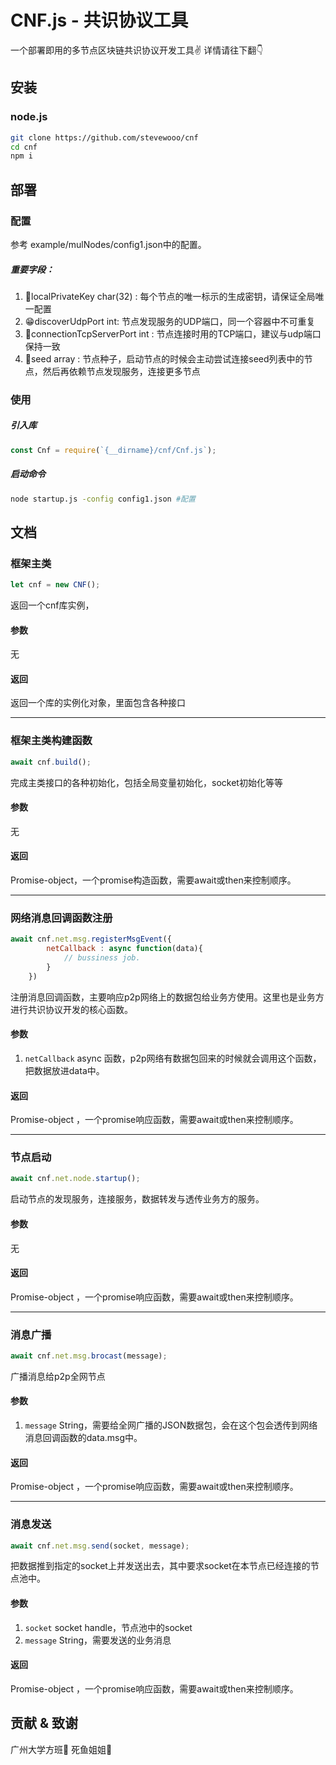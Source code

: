 # CNF.js - 共识协议工具
一个部署即用的多节点区块链共识协议开发工具✌️
详情请往下翻👇
## 安装
### node.js
```bash
git clone https://github.com/stevewooo/cnf
cd cnf
npm i
```
## 部署
### 配置
参考 example/mulNodes/config1.json中的配置。
##### 重要字段：
1. 🔑localPrivateKey char(32) : 每个节点的唯一标示的生成密钥，请保证全局唯一配置
2. 😁discoverUdpPort int: 节点发现服务的UDP端口，同一个容器中不可重复
3. 🔗connectionTcpServerPort int : 节点连接时用的TCP端口，建议与udp端口保持一致
4. 🌲seed array : 节点种子，启动节点的时候会主动尝试连接seed列表中的节点，然后再依赖节点发现服务，连接更多节点

### 使用
##### 引入库
```javascript
const Cnf = require(`{__dirname}/cnf/Cnf.js`);
```
##### 启动命令
```bash
node startup.js -config config1.json #配置
```

## 文档
### 框架主类
```javascript
let cnf = new CNF();
```
返回一个cnf库实例，
#### 参数
无
#### 返回
返回一个库的实例化对象，里面包含各种接口
___

### 框架主类构建函数
```javascript
await cnf.build();
```
完成主类接口的各种初始化，包括全局变量初始化，socket初始化等等
#### 参数
无
#### 返回
Promise-object，一个promise构造函数，需要await或then来控制顺序。
___

### 网络消息回调函数注册
```javascript
await cnf.net.msg.registerMsgEvent({
        netCallback : async function(data){
            // bussiness job.
        }
    })
```
注册消息回调函数，主要响应p2p网络上的数据包给业务方使用。这里也是业务方进行共识协议开发的核心函数。

#### 参数
1. `netCallback` async 函数，p2p网络有数据包回来的时候就会调用这个函数，把数据放进data中。

#### 返回
Promise-object ，一个promise响应函数，需要await或then来控制顺序。
___

### 节点启动
```javascript
await cnf.net.node.startup();
```
启动节点的发现服务，连接服务，数据转发与透传业务方的服务。
#### 参数
无
#### 返回
Promise-object ，一个promise响应函数，需要await或then来控制顺序。

___

### 消息广播
```javascript
await cnf.net.msg.brocast(message);
```
广播消息给p2p全网节点
#### 参数
1. `message` String，需要给全网广播的JSON数据包，会在这个包会透传到网络消息回调函数的data.msg中。
#### 返回
Promise-object ，一个promise响应函数，需要await或then来控制顺序。
___

### 消息发送
```javascript
await cnf.net.msg.send(socket, message);
```
把数据推到指定的socket上并发送出去，其中要求socket在本节点已经连接的节点池中。
#### 参数
1. `socket`  socket handle，节点池中的socket
2. `message` String，需要发送的业务消息
#### 返回
Promise-object ，一个promise响应函数，需要await或then来控制顺序。

## 贡献 & 致谢
广州大学方班🏫
死鱼姐姐👦